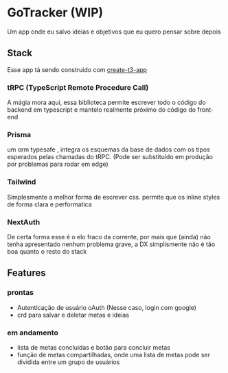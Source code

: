# GoTracker (WIP)

Um app onde eu salvo ideias e objetivos que eu quero pensar sobre depois

<!---
 ## [Veja esse projeto](https://famous-tapioca-e544c4.netlify.app)
-->

## Stack

Esse app tá sendo construido com [create-t3-app](https://create.t3.gg/)

### tRPC (TypeScript Remote Procedure Call)

  A mágia mora aqui, essa biblioteca permite escrever todo o código do backend em typescript e mantelo realmente próximo do código do front-end

### Prisma 
  
  um orm typesafe , integra os esquemas da base de dados com os tipos esperados pelas chamadas do tRPC. (Pode ser substituído em produção por problemas para rodar em edge)

### Tailwind 

  Simplesmente a melhor forma de escrever css. permite que os inline styles de forma clara e performatica
  
### NextAuth

  De certa forma esse é o elo fraco da corrente, por mais que (ainda) não tenha apresentado nenhum problema grave, a DX simplismente não é tão boa quanto o resto do stack

## Features

### prontas

* Autenticação de usuário oAuth (Nesse caso, login com google)
* crd para salvar e deletar metas e ideias 

### em andamento

* lista de metas concluidas e botão para concluir metas
* função de metas compartilhadas, onde uma lista de metas pode ser dividida entre um grupo de usuários

